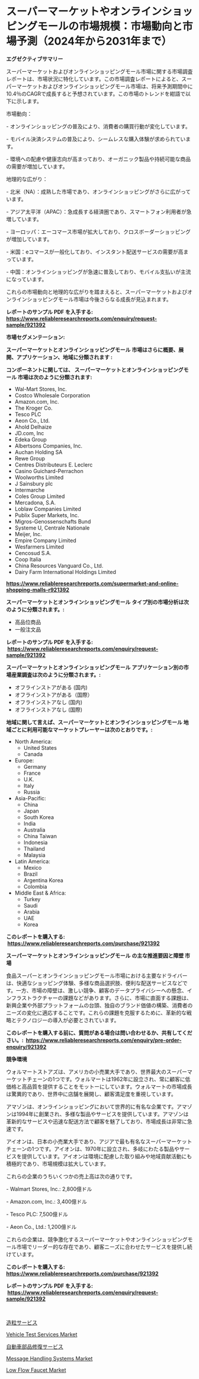 <p><h1>スーパーマーケットやオンラインショッピングモールの市場規模：市場動向と市場予測（2024年から2031年まで）</h1></p><p><strong>エグゼクティブサマリー</strong></p>
<p><p>スーパーマーケットおよびオンラインショッピングモール市場に関する市場調査レポートは、市場状況に特化しています。この市場調査レポートによると、スーパーマーケットおよびオンラインショッピングモール市場は、将来予測期間中に10.4％のCAGRで成長すると予想されています。この市場のトレンドを紺語で以下に示します。</p><p>市場動向：</p><p>- オンラインショッピングの普及により、消費者の購買行動が変化しています。</p><p>- モバイル決済システムの普及により、シームレスな購入体験が求められています。</p><p>- 環境への配慮や健康志向が高まっており、オーガニック製品や持続可能な商品の需要が増加しています。</p><p>地理的な広がり：</p><p>- 北米（NA）：成熟した市場であり、オンラインショッピングがさらに広がっています。</p><p>- アジア太平洋（APAC）：急成長する経済圏であり、スマートフォン利用者が急増しています。</p><p>- ヨーロッパ：エーコマース市場が拡大しており、クロスボーダーショッピングが増加しています。</p><p>- 米国：eコマースが一般化しており、インスタント配送サービスの需要が高まっています。</p><p>- 中国：オンラインショッピングが急速に普及しており、モバイル支払いが主流になっています。</p><p>これらの市場動向と地理的な広がりを踏まえると、スーパーマーケットおよびオンラインショッピングモール市場は今後さらなる成長が見込まれます。</p></p>
<p><strong>レポートのサンプル PDF を入手する: <a href="https://www.reliableresearchreports.com/enquiry/request-sample/921392">https://www.reliableresearchreports.com/enquiry/request-sample/921392</a></strong></p>
<p><strong>市場セグメンテーション:</strong></p>
<p><strong> スーパーマーケットとオンラインショッピングモール 市場はさらに概要、展開、アプリケーション、地域に分類されます :</strong></p>
<p><strong>コンポーネントに関しては、 スーパーマーケットとオンラインショッピングモール 市場は次のように分類されます: &nbsp;</strong></p>
<p><ul><li>Wal-Mart Stores, Inc.</li><li>Costco Wholesale Corporation</li><li>Amazon.com, Inc.</li><li>The Kroger Co.</li><li>Tesco PLC</li><li>Aeon Co., Ltd.</li><li>Ahold Delhaize</li><li>JD.com, Inc</li><li>Edeka Group</li><li>Albertsons Companies, Inc.</li><li>Auchan Holding SA</li><li>Rewe Group</li><li>Centres Distributeurs E. Leclerc</li><li>Casino Guichard-Perrachon</li><li>Woolworths Limited</li><li>J Sainsbury plc</li><li>Intermarche</li><li>Coles Group Limited</li><li>Mercadona, S.A.</li><li>Loblaw Companies Limited</li><li>Publix Super Markets, Inc.</li><li>Migros-Genossenschafts Bund</li><li>Systeme U, Centrale Nationale</li><li>Meijer, Inc.</li><li>Empire Company Limited</li><li>Wesfarmers Limited</li><li>Cencosud S.A.</li><li>Coop Italia</li><li>China Resources Vanguard Co., Ltd.</li><li>Dairy Farm International Holdings Limited</li></ul></p>
<p><strong><a href="https://www.reliableresearchreports.com/supermarket-and-online-shopping-malls-r921392">https://www.reliableresearchreports.com/supermarket-and-online-shopping-malls-r921392</a></strong></p>
<p><strong> スーパーマーケットとオンラインショッピングモール タイプ別の市場分析は次のように分類されます。:</strong></p>
<p><ul><li>高品位商品</li><li>一般注文品</li></ul></p>
<p><strong>レポートのサンプル PDF を入手する: &nbsp;<a href="https://www.reliableresearchreports.com/enquiry/request-sample/921392">https://www.reliableresearchreports.com/enquiry/request-sample/921392</a></strong></p>
<p><strong> スーパーマーケットとオンラインショッピングモール アプリケーション別の市場産業調査は次のように分類されます。:</strong></p>
<p><ul><li>オフラインストアがある (国内)</li><li>オフラインストアがある（国際）</li><li>オフラインストアなし (国内)</li><li>オフラインストアなし (国際)</li></ul></p>
<p><strong>地域に関して言えば、スーパーマーケットとオンラインショッピングモール 地域ごとに利用可能なマーケットプレーヤーは次のとおりです。:</strong></p>
<p><ul>
    <li>
        North America:
        <ul>
            <li>United States</li>
            <li>Canada</li>
        </ul>
    </li>
    <li>
        Europe:
        <ul>
            <li>Germany</li>
            <li>France</li>
            <li>U.K.</li>
            <li>Italy</li>
            <li>Russia</li>
        </ul>
    </li>
    <li>
        Asia-Pacific:
        <ul>
            <li>China</li>
            <li>Japan</li>
            <li>South Korea</li>
            <li>India</li>
            <li>Australia</li>
            <li>China Taiwan</li>
            <li>Indonesia</li>
            <li>Thailand</li>
            <li>Malaysia</li>
        </ul>
    </li>
    <li>
        Latin America:
        <ul>
            <li>Mexico</li>
            <li>Brazil</li>
            <li>Argentina Korea</li>
            <li>Colombia</li>
        </ul>
    </li>
    <li>
        Middle East & Africa:
        <ul>
            <li>Turkey</li>
            <li>Saudi</li>
            <li>Arabia</li>
            <li>UAE</li>
            <li>Korea</li>
        </ul>
    </li>
    </ul></p>
<p><strong>このレポートを購入する: &nbsp;<a href="https://www.reliableresearchreports.com/purchase/921392">https://www.reliableresearchreports.com/purchase/921392</a></strong></p>
<p><strong>スーパーマーケットとオンラインショッピングモール の主な推進要因と障壁 市場</strong></p>
<p><p>食品スーパーとオンラインショッピングモール市場における主要なドライバーは、快適なショッピング体験、多様な商品選択肢、便利な配送サービスなどです。一方、市場の障壁は、激しい競争、顧客のデータプライバシーへの懸念、インフラストラクチャーの課題などがあります。さらに、市場に直面する課題は、新興企業や外部プラットフォームの台頭、独自のブランド価値の構築、消費者のニーズの変化に適応することです。これらの課題を克服するために、革新的な戦略とテクノロジーの導入が必要とされています。</p></p>
<p><strong>このレポートを購入する前に、質問がある場合は問い合わせるか、共有してください。:&nbsp; <a href="https://www.reliableresearchreports.com/enquiry/pre-order-enquiry/921392">https://www.reliableresearchreports.com/enquiry/pre-order-enquiry/921392</a></strong></p>
<p><strong>競争環境</strong></p>
<p><p>ウォルマートストアズは、アメリカの小売業大手であり、世界最大のスーパーマーケットチェーンの1つです。ウォルマートは1962年に設立され、常に顧客に低価格と高品質を提供することをモットーにしています。ウォルマートの市場成長は驚異的であり、世界中に店舗を展開し、顧客満足度を重視しています。</p><p>アマゾンは、オンラインショッピングにおいて世界的に有名な企業です。アマゾンは1994年に創業され、多様な製品やサービスを提供しています。アマゾンは革新的なサービスや迅速な配送方法で顧客を魅了しており、市場成長は非常に急速です。</p><p>アイオンは、日本の小売業大手であり、アジアで最も有名なスーパーマーケットチェーンの1つです。アイオンは、1970年に設立され、多岐にわたる製品やサービスを提供しています。アイオンは環境に配慮した取り組みや地域貢献活動にも積極的であり、市場規模は拡大しています。</p><p>これらの企業のうちいくつかの売上高は次の通りです。</p><p>- Walmart Stores, Inc.: 2,800億ドル</p><p>- Amazon.com, Inc.: 3,400億ドル</p><p>- Tesco PLC: 7,500億ドル</p><p>- Aeon Co., Ltd.: 1,200億ドル</p><p>これらの企業は、競争激化するスーパーマーケットやオンラインショッピングモール市場でリーダー的な存在であり、顧客ニーズに合わせたサービスを提供し続けています。</p></p>
<p><strong>このレポートを購入する: &nbsp; <a href="https://www.reliableresearchreports.com/purchase/921392">https://www.reliableresearchreports.com/purchase/921392</a></strong></p>
<p><strong>レポートのサンプル PDF を入手する: &nbsp;<a href="https://www.reliableresearchreports.com/enquiry/request-sample/921392">https://www.reliableresearchreports.com/enquiry/request-sample/921392</a></strong><strong></strong></p>
<p>&nbsp;</p>
<p><p><a href="https://github.com/mohamedbakry57/Market-Research-Report-List-4/blob/main/231281380262.md">造粒サービス</a></p><p><a href="https://github.com/arionmp/Market-Research-Report-List-3/blob/main/vehicle-test-services-market.md">Vehicle Test Services Market</a></p><p><a href="https://github.com/DanykaKilback/Market-Research-Report-List-1/blob/main/668568680261.md">自動車部品修復サービス</a></p><p><a href="https://github.com/SheilaBruen2023/Market-Research-Report-List-1/blob/main/message-handling-systems-market.md">Message Handling Systems Market</a></p><p><a href="https://issuu.com/reportprime-2/docs/low-flow-faucet-market-size-2030.pptx">Low Flow Faucet Market</a></p></p>